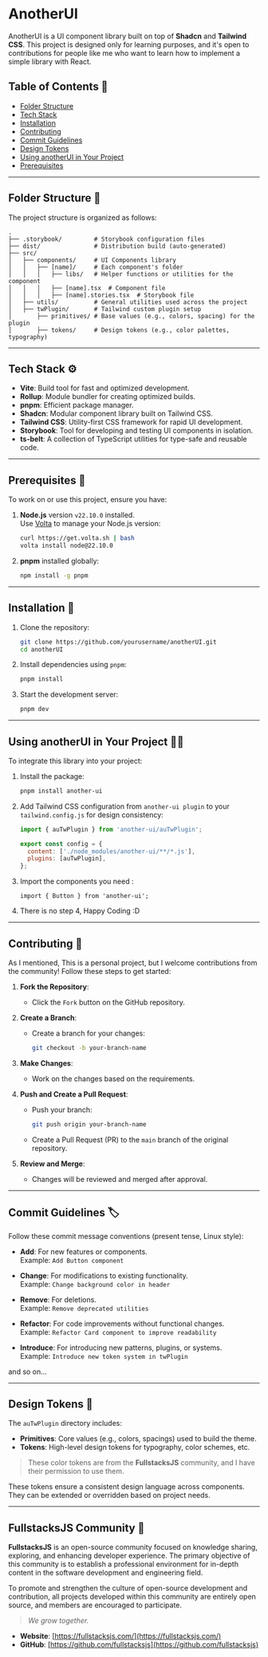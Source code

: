 # AnotherUI

AnotherUI is a UI component library built on top of **Shadcn** and **Tailwind CSS**. This project is designed only for learning purposes, and it's open to contributions for people like me who want to learn how to implement a simple library with React.

## Table of Contents 📃

- [Folder Structure](#folder-structure)
- [Tech Stack](#tech-stack)
- [Installation](#installation)
- [Contributing](#contributing)
- [Commit Guidelines](#commit-guidelines)
- [Design Tokens](#design-tokens)
- [Using anotherUI in Your Project](#using-anotherui-in-your-project)
- [Prerequisites](#prerequisites)

---

## Folder Structure 📂

The project structure is organized as follows:

```
.
├── .storybook/         # Storybook configuration files
├── dist/               # Distribution build (auto-generated)
├── src/
│   ├── components/     # UI Components library
│   │   ├── [name]/     # Each component's folder
│   │   │   ├── libs/   # Helper functions or utilities for the component
│   │   │   ├── [name].tsx  # Component file
│   │   │   ├── [name].stories.tsx  # Storybook file
│   ├── utils/          # General utilities used across the project
│   ├── twPlugin/       # Tailwind custom plugin setup
│       ├── primitives/ # Base values (e.g., colors, spacing) for the plugin
│       ├── tokens/     # Design tokens (e.g., color palettes, typography)
```

---

## Tech Stack ⚙️

- **Vite**: Build tool for fast and optimized development.
- **Rollup**: Module bundler for creating optimized builds.
- **pnpm**: Efficient package manager.
- **Shadcn**: Modular component library built on Tailwind CSS.
- **Tailwind CSS**: Utility-first CSS framework for rapid UI development.
- **Storybook**: Tool for developing and testing UI components in isolation.
- **ts-belt**: A collection of TypeScript utilities for type-safe and reusable code.

---

## Prerequisites 🛒

To work on or use this project, ensure you have:

1. **Node.js** version `v22.10.0` installed.  
   Use [Volta](https://volta.sh/) to manage your Node.js version:
   ```bash
   curl https://get.volta.sh | bash
   volta install node@22.10.0
   ```
2. **pnpm** installed globally:
   ```bash
   npm install -g pnpm
   ```

---

## Installation 💾

1. Clone the repository:

   ```bash
   git clone https://github.com/yourusername/anotherUI.git
   cd anotherUI
   ```

2. Install dependencies using `pnpm`:

   ```bash
   pnpm install
   ```

3. Start the development server:
   ```bash
   pnpm dev
   ```

---

## Using anotherUI in Your Project ⛓️‍💥

To integrate this library into your project:

1. Install the package:

   ```bash
   pnpm install another-ui
   ```

2. Add Tailwind CSS configuration from `another-ui plugin` to your `tailwind.config.js` for design consistency:

   ```js
   import { auTwPlugin } from 'another-ui/auTwPlugin';

   export const config = {
     content: ['./node_modules/another-ui/**/*.js'],
     plugins: [auTwPlugin],
   };
   ```

3. Import the components you need :

   ```tsx
   import { Button } from 'another-ui';
   ```

4. There is no step 4, Happy Coding :D

---

## Contributing 🤝

As I mentioned, This is a personal project, but I welcome contributions from the community! Follow these steps to get started:

1. **Fork the Repository**:

   - Click the `Fork` button on the GitHub repository.

2. **Create a Branch**:

   - Create a branch for your changes:
     ```bash
     git checkout -b your-branch-name
     ```

3. **Make Changes**:

   - Work on the changes based on the requirements.

4. **Push and Create a Pull Request**:

   - Push your branch:
     ```bash
     git push origin your-branch-name
     ```
   - Create a Pull Request (PR) to the `main` branch of the original repository.

5. **Review and Merge**:
   - Changes will be reviewed and merged after approval.

---

## Commit Guidelines 🏷️

Follow these commit message conventions (present tense, Linux style):

- **Add**: For new features or components.  
  Example: `Add Button component`

- **Change**: For modifications to existing functionality.  
  Example: `Change background color in header`

- **Remove**: For deletions.  
  Example: `Remove deprecated utilities`

- **Refactor**: For code improvements without functional changes.  
  Example: `Refactor Card component to improve readability`

- **Introduce**: For introducing new patterns, plugins, or systems.  
  Example: `Introduce new token system in twPlugin`

and so on...

---

## Design Tokens 🎨

The `auTwPlugin` directory includes:

- **Primitives**: Core values (e.g., colors, spacings) used to build the theme.
- **Tokens**: High-level design tokens for typography, color schemes, etc.

> These color tokens are from the **FullstacksJS** community, and I have their permission to use them.

These tokens ensure a consistent design language across components. They can be extended or overridden based on project needs.

---

## FullstacksJS Community 🌟

**FullstacksJS** is an open-source community focused on knowledge sharing, exploring, and enhancing developer experience. The primary objective of this community is to establish a professional environment for in-depth content in the software development and engineering field.

To promote and strengthen the culture of open-source development and contribution, all projects developed within this community are entirely open source, and members are encouraged to participate.

> _We grow together._

- **Website**: [https://fullstacksjs.com/](https://fullstacksjs.com/)
- **GitHub**: [https://github.com/fullstacksjs](https://github.com/fullstacksjs)
